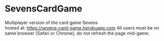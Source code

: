 # SevensCardGame
Multiplayer version of the card game Sevens<br>
hosted at: https://sevens-card-game.herokuapp.com
All users must be on same browser (Safari or Chrome), do not refresh the page mid-game. 
